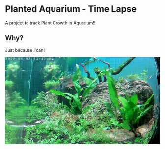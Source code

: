 # Planted Aquarium - Time Lapse
A project to track Plant Growth in Aquarium!!

## Why?
Just because I can!

![Alt Text](https://github.com/amithgc/aquarium-photos/blob/main/gif/animation.gif?raw=true)


